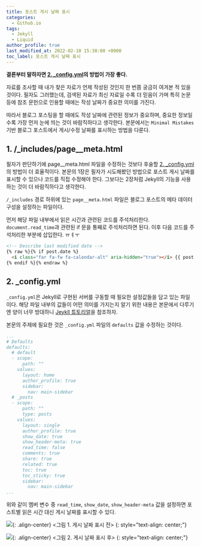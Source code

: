 ```yaml
---
title: 포스트 게시 날짜 표시
categories:
  - Github.io
tags:
  - Jekyll
  - Liquid
author_profile: true
last_modified_at: 2022-02-10 15:30:00 +0900
toc_label: 포스트 게시 날짜 표시
---
```

**결론부터 말하자면 [2. _config.yml](#2-configyml)의 방법이 가장 좋다.**

자료를 조사할 때 내가 찾은 자료가 언제 작성된 것인지 한 번쯤 궁금히 여겨본 적 있을 것이다. 필자도 그러했는데, 검색된 자료가 최신 자료일 수록 더 믿음이 가며 특히 논문 등에 참조 문헌으로 인용할 때에는 작성 날짜가 중요한 의미를 가진다.

따라서 블로그 포스팅을 할 때에도 작성 날짜에 관련된 정보가 중요하며, 중요한 정보일 수록 가장 먼저 눈에 띄는 것이 바람직하다고 생각한다. 본문에서는 `Minimal Mistakes` 기반 블로그 포스트에서 게시/수정 날짜를 표시하는 방법을 다룬다.

## 1. /_includes/page__meta.html
필자가 판단하기에 page__meta.html 파일을 수정하는 것보다 후술할 [2. _config.yml](#2-configyml)의 방법이 더 효율적이다. 본문의 1장은 필자가 시도해봤던 방법으로 포스트 게시 날짜를 표시할 수 있으나 코드를 직접 수정해야 한다. 그보다는 2장처럼 Jekyll의 기능을 사용하는 것이 더 바람직하다고 생각한다.

`/_includes` 경로 하위에 있는 `page__meta.html` 파일은 블로그 포스트의 메타 데이터 구성을 설정하는 파일이다.

먼저 해당 파일 내부에서 읽은 시간과 관련된 코드를 주석처리한다. `document.read_time`과 관련된 if 문을 통째로 주석처리하면 된다.
이후 다음 코드를 주석처리한 부분에 삽입한다.
ㅠㅕㅜ
```markdown
<!-- Describe last modified date -->
{% raw %}{% if post.date %}
  <i class="far fa-fw fa-calendar-alt" aria-hidden="true"></i> {{ post.date | date: "%B %d %Y" }}
{% endif %}{% endraw %}
```

## 2. _config.yml
`_config.yml`은 Jekyll로 구현된 서버를 구동할 때 필요한 설정값들을 담고 있는 파일이다. 해당 파일 내부의 값들이 어떤 의미를 가지는지 알기 위한 내용은 본문에서 다루기엔 양이 너무 방대하니 [Jeykll 튜토리얼](http://jekyllrb-ko.github.io/docs/step-by-step/01-setup/)을 참조하자.

본문의 주제에 필요한 것은 `_config.yml` 파일의 `defaults` 값을 수정하는 것이다.

```yaml
...
# Defaults
defaults:
  # default
  - scope:
      path: ""
    values:
      layout: home
      author_profile: true
      sidebar:
        nav: main-sidebar
  # _posts
  - scope:
      path: ""
      type: posts
    values:
      layout: single
      author_profile: true
      show_date: true
      show_header-meta: true
      read_time: false
      comments: true
      share: true
      related: true
      toc: true
      toc_sticky: true
      sidebar:
        nav: main-sidebar
...
```
위와 같이 멤버 변수 중 `read_time`, `show_date`, `show_header-meta` 값을 설정하면 포스트별 읽은 시간 대신 게시 날짜를 표시할 수 있다.

![](https://drive.google.com/uc?export=view&id=1UnWJfv6FolYIhS5BR1FB_GtJ__xwvmhe){: .align-center}
<그림 1. 게시 날짜 표시 전>
{: style="text-align: center;"}

![](https://drive.google.com/uc?export=view&id=1CKmi-_MzVk12jxZwwtiE-Sb-TqOvsX0M){: .align-center}
<그림 2. 게시 날짜 표시 후>
{: style="text-align: center;"}
